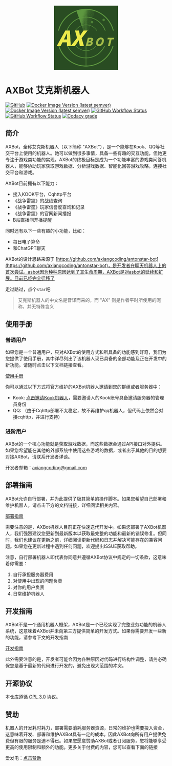 <p align="center">
 <img src="docs/axbot_logo.png" height="200px" />   
</p>

# AXBot 艾克斯机器人

[![GitHub](https://img.shields.io/github/license/axiangcoding/AXBot)](LICENSE) [![Docker Image Version (latest semver)](https://img.shields.io/docker/v/axiangcoding/axbot-core?label=axbot-core&sort=semver)](https://hub.docker.com/r/axiangcoding/axbot-core) [![Docker Image Version (latest semver)](https://img.shields.io/docker/v/axiangcoding/axbot-core?label=axbot-crawler&sort=semver)](https://hub.docker.com/r/axiangcoding/axbot-crawler) [![GitHub Workflow Status](https://img.shields.io/github/actions/workflow/status/axiangcoding/AXBot/build_docker_image.yml?label=build_docker_image)](https://github.com/axiangcoding/AXBot/actions/workflows/build_docker_image.yml) [![GitHub Workflow Status](https://img.shields.io/github/actions/workflow/status/axiangcoding/AXBot/codeql.yml?label=codeql)](https://github.com/axiangcoding/AXBot/actions/workflows/codeql.yml) [![Codacy grade](https://img.shields.io/codacy/grade/501ee223d049451d9de502036fab1ce1)](https://app.codacy.com/gh/axiangcoding/AXBot/dashboard?utm_source=gh&utm_medium=referral&utm_content=&utm_campaign=Badge_grade)

## 简介

AXBot，全称艾克斯机器人（以下简称 "AXBot"），是一个能够在Kook、QQ等社交平台上使用的机器人。她可以做到很多事情，具备一些有趣的交互功能，但她更专注于游戏类功能的实现。AXBot的终极目标是成为一个功能丰富的游戏类问答机器人，能够协助玩家获取游戏数据、分析游戏数据、智能化回答游戏攻略，连接社交平台和游戏。

AXBot目前拥有以下能力：

- 接入KOOK平台，Cqhttp平台
- 《战争雷霆》的战绩查询
- 《战争雷霆》玩家信誉度查询和记录
- 《战争雷霆》的官网新闻播报
- B站直播间开播提醒

同时还有以下一些有趣的小功能，比如：

- 每日电子算命
- 和ChatGPT聊天

AXBot的设计思路来源于 [https://github.com/axiangcoding/antonstar-bot](https://github.com/axiangcoding/antonstar-bot)，是开发者在聊天机器人上的首次尝试。asbot因为种种原因达到了其生命周期，AXBot是对asbot的延续和扩展。目前已经完全迁移了

走过路过，点个`star`吧

> 艾克斯机器人的中文名是音译而来的，而 "AX" 则是作者平时所使用的昵称，并无特殊含义

## 使用手册
### 普通用户

如果您是一个普通用户，只对AXBot的使用方式和所具备的功能感到好奇，我们为您提供了使用手册，其中详尽列出了该机器人现已具备的全部功能及正在开发中的新功能。请随时点击以下文档链接查看。

 [使用手册](https://www.yuque.com/axiangcoding/ei27mo/omy4cgwvsikrwue1)

你可以通过以下方式将官方维护的AXBot机器人邀请到您的群组或者服务器中：

- Kook: [点击邀请Kook机器人](https://www.kookapp.cn/app/oauth2/authorize?id=15253&permissions=923648&client_id=eXJ0-Ntgqw-q33Oe&redirect_uri=&scope=bot)，需要邀请人的Kook账号具备邀请服务器的管理员身份
- QQ: （由于Cqhttp部署不太稳定，故不再维护qq机器人，但代码上依然会对接cqhttp，并进行支持）

### 进阶用户

AXBot的一个核心功能就是获取游戏数据，而这些数据会通过API接口对外提供。如果您希望能在其他的外部系统中使用这些游戏的数据，或者出于其他的目的想要对接AXBot，请联系开发者详谈。

开发者邮箱：axiangcoding@gmail.com

## 部署指南

AXBot允许自行部署，并为此提供了极其简单的操作脚本。如果您希望自己部署和维护机器人，请点击下方的文档链接，详细阅读相关内容。

[部署指南](docs/deploy_guide.md)

需要注意的是，AXBot机器人目前正在快速迭代开发中。如果您部署了AXBot机器人，我们强烈建议您更新到最新版本以获取最完整的功能和最新的错误修复。但同时，我们也建议在更新之前，详细阅读更新代码和日志并解决可能存在的兼容问题。如果您在更新过程中遇到任何问题，欢迎提出ISSUE获取帮助。

注意，自行部署机器人即代表你同意并遵循AXBot协议中规定的一切条款，这意味着你需要：

1. 自行承担服务器费用
2. 对使用中出现的问题负责
3. 对你的用户负责
4. 日常维护机器人

## 开发指南

AXBot不是一个通用机器人框架，AXBot是一个已经实现了完整业务功能的机器人系统，这意味着AXBot并未向第三方提供简单的开发方式。如果你需要开发一些新的功能，请参考下文的开发指南

[开发指南](docs/develop_guide.md)

此外需要注意的是，开发者可能会因为各种原因对代码进行结构性调整，请务必确保您是基于最新的代码进行开发的，避免出现大范围的冲突。

## 开源协议

本仓库遵循 [GPL 3.0](LICENSE) 协议。

## 赞助

机器人的开发耗时耗力，部署需要消耗服务器资源，日常的维护也需要投入资金，这意味着开发、部署和维护AXBot具有一定的成本。因此AXBot向所有用户提供免费但有限的服务是迫不得已。如果您愿意赞助AXBot或者订阅服务，您将能够享受更高的使用限制和额外的功能。更多关于付费的内容，您可以查看下面的链接

爱发电：[点击赞助](https://afdian.net/order/create?user_id=966767508b5811eca47c52540025c377&custom_price=10)
